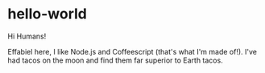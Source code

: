 # hello-world

Hi Humans!

Effabiel here, I like Node.js and Coffeescript (that's what I'm made of!).
I've had tacos on the moon and find them far superior to Earth tacos. 
